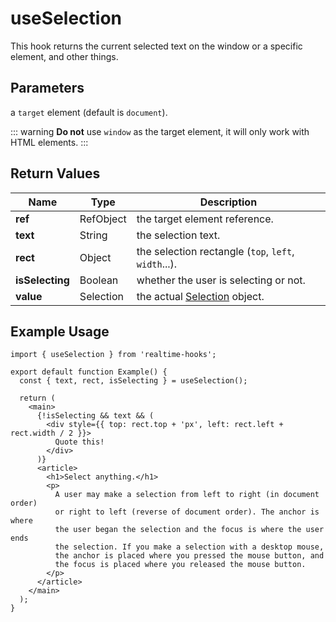 # useSelection

This hook returns the current selected text on the window or a specific element, and other things.

## Parameters

a `target` element (default is `document`).

::: warning
**Do not** use `window` as the target element, it will only work with HTML elements.
:::

## Return Values

| Name            | Type      | Description                                                                                |
| --------------- | --------- | ------------------------------------------------------------------------------------------ |
| **ref**         | RefObject | the target element reference.                                                              |
| **text**        | String    | the selection text.                                                                        |
| **rect**        | Object    | the selection rectangle (`top`, `left`, `width`...).                                       |
| **isSelecting** | Boolean   | whether the user is selecting or not.                                                      |
| **value**       | Selection | the actual [Selection](https://developer.mozilla.org/en-US/docs/Web/API/Selection) object. |

## Example Usage

<!-- prettier-ignore -->
```tsx
import { useSelection } from 'realtime-hooks';

export default function Example() {
  const { text, rect, isSelecting } = useSelection();

  return (
    <main>
      {!isSelecting && text && (
        <div style={{ top: rect.top + 'px', left: rect.left + rect.width / 2 }}>
          Quote this!
        </div>
      )}
      <article>
        <h1>Select anything.</h1>
        <p>
          A user may make a selection from left to right (in document order)
          or right to left (reverse of document order). The anchor is where
          the user began the selection and the focus is where the user ends 
          the selection. If you make a selection with a desktop mouse,
          the anchor is placed where you pressed the mouse button, and 
          the focus is placed where you released the mouse button.
        </p>
      </article>
    </main>
  );
}
```
